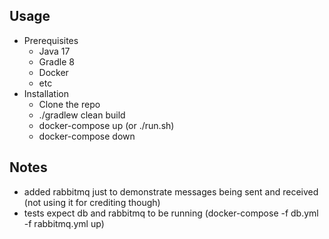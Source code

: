 ## Usage

* Prerequisites
    * Java 17
    * Gradle 8
    * Docker
    * etc
* Installation
    * Clone the repo
    * ./gradlew clean build
    * docker-compose up (or ./run.sh)
    * docker-compose down

## Notes
* added rabbitmq just to demonstrate messages being sent and received (not using it for crediting though)
* tests expect db and rabbitmq to be running (docker-compose -f db.yml -f rabbitmq.yml up)
